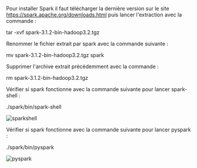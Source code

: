 Pour installer Spark il faut télécharger la dernière version sur le site https://spark.apache.org/downloads.html puis lancer l'extraction avec la commande :

tar -xvf spark-3.1.2-bin-hadoop3.2.tgz


Renommer le fichier extrait par spark avec la commande suivante :

mv spark-3.1.2-bin-hadoop3.2.tgz spark



Supprimer l'archive extrait précédemment avec la commande :

rm spark-3.1.2-bin-hadoop3.2.tgz


Vérifier si spark fonctionne avec la commande suivante pour lancer spark-shell :

./spark/bin/spark-shell

![sparkshell](https://user-images.githubusercontent.com/94440244/146572102-bcbcecb9-eb72-4a92-a7bb-ab650ff8eb82.png)

Vérifier si spark fonctionne avec la commande suivante pour lancer pyspark :

./spark/bin/pyspark 


![pyspark](https://user-images.githubusercontent.com/94440244/146572115-535829fb-a6c3-4072-9557-645f436e7da9.png)
